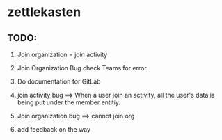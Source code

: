 # zettlekasten

## TODO:
1. Join organization = join activity
2. Join Organization Bug check Teams for error
3. Do documentation for GitLab
4. join activity bug ==> When a user join an activity, all the user's data is being put under the member entitiy.
5. Join organization bug ==> cannot join org


6. add feedback on the way
